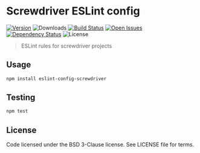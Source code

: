 # Screwdriver ESLint config
[![Version][npm-image]][npm-url] ![Downloads][downloads-image] [![Build Status][status-image]][status-url] [![Open Issues][issues-image]][issues-url] [![Dependency Status][daviddm-image]][daviddm-url] ![License][license-image]

> ESLint rules for screwdriver projects

## Usage

```bash
npm install eslint-config-screwdriver
```

## Testing

```bash
npm test
```

## License

Code licensed under the BSD 3-Clause license. See LICENSE file for terms.

[npm-image]: https://img.shields.io/npm/v/eslint-config-screwdriver.svg
[npm-url]: https://npmjs.org/package/eslint-config-screwdriver
[downloads-image]: https://img.shields.io/npm/dt/eslint-config-screwdriver.svg
[license-image]: https://img.shields.io/npm/l/eslint-config-screwdriver.svg
[issues-image]: https://img.shields.io/github/issues/screwdriver-cd/eslint-config-screwdriver.svg
[issues-url]: https://github.com/screwdriver-cd/eslint-config-screwdriver/issues
[status-image]: https://cd.screwdriver.cd/pipelines/e22a1975f0de1d19e69e3ae0ac44cdc852c63b0d/badge
[status-url]: https://cd.screwdriver.cd/pipelines/e22a1975f0de1d19e69e3ae0ac44cdc852c63b0d
[daviddm-image]: https://david-dm.org/screwdriver-cd/eslint-config-screwdriver.svg?theme=shields.io
[daviddm-url]: https://david-dm.org/screwdriver-cd/eslint-config-screwdriver
